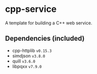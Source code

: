 # cpp-service

A template for building a C++ web service.

## Dependencies (included)
- cpp-httplib `v0.15.3`
- simdjson `v3.8.0`
- quill `v3.6.0`
- libpqxx `v7.9.0`

